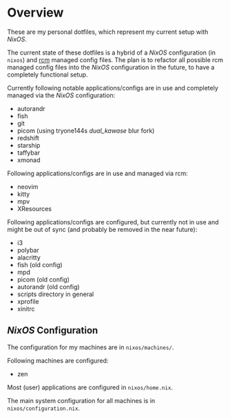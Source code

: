 # Overview

These are my personal dotfiles, which represent my current setup with *NixOS*.

The current state of these dotfiles is a hybrid of a *NixOS* configuration (in `nixos`) and [rcm](https://github.com/thoughtbot/rcm) managed config files.
The plan is to refactor all possible rcm managed config files into the *NixOS* configuration in the future, to have a completely functional setup.

Currently following notable applications/configs are in use and completely managed via the *NixOS* configuration:

* autorandr
* fish
* git
* picom (using tryone144s *dual_kawase* blur fork)
* redshift
* starship
* taffybar
* xmonad

Following applications/configs are in use and managed via rcm:

* neovim
* kitty
* mpv
* XResources

Following applications/configs are configured, but currently not in use and might be out of sync (and probably be removed in the near future):

* i3
* polybar
* alacritty
* fish (old config)
* mpd
* picom (old config)
* autorandr (old config)
* scripts directory in general
* xprofile
* xinitrc

## *NixOS* Configuration

The configuration for my machines are in `nixos/machines/`.

Following machines are configured:

* zen

Most (user) applications are configured in `nixos/home.nix`.

The main system configuration for all machines is in `nixos/configuration.nix`.
